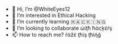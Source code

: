 - 👋 Hi, I’m @WhiteEyes12
- 👀 I’m interested in Ethical Hacking
- 🌱 I’m currently learning 🇭 🇦 🇨 🇰 🇮 🇳 🇬 
- 💞️ I’m looking to collaborate ώίţħ ħάςķέŕş
- 📫 How to reach me? ŕάžέ ţħίş ţħίήģ

<!---
WhiteEyes12/WhiteEyes12 is a ✨ special ✨ repository because its `README.md` (this file) appears on your GitHub profile.
You can click the Preview link to take a look at your changes.
--->
